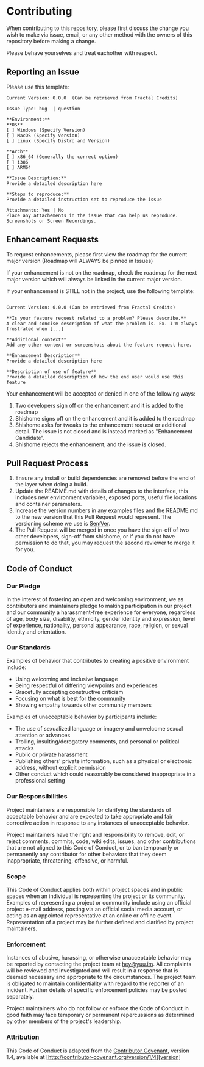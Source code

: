 # Contributing

When contributing to this repository, please first discuss the change you wish to make via issue,
email, or any other method with the owners of this repository before making a change. 

Please behave yourselves and treat eachother with respect.

## Reporting an Issue

Please use this template:

```
Current Version: 0.0.0  (Can be retrieved from Fractal Credits)

Issue Type: bug  | question

**Environment:**
**OS**
[ ] Windows (Specify Version)
[ ] MacOS (Specify Version)
[ ] Linux (Specify Distro and Version)

**Arch**
[ ] x86_64 (Generally the correct option)
[ ] i386
[ ] ARM64

**Issue Description:**
Provide a detailed description here

**Steps to reproduce:**
Provide a detailed instruction set to reproduce the issue

Attachments: Yes | No
Place any attachements in the issue that can help us reproduce. Screenshots or Screen Recordings. 

```

## Enhancement Requests

To request enhancements, please first view the roadmap for the current major version (Roadmap will ALWAYS be pinned in Issues)

If your enhancement is not on the roadmap, check the roadmap for the next major version which will always be linked in the current major version. 

If your enhancement is STILL not in the project, use the following template:

```

Current Version: 0.0.0 (Can be retrieved from Fractal Credits)

**Is your feature request related to a problem? Please describe.**
A clear and concise description of what the problem is. Ex. I'm always frustrated when [...]

**Additional context**
Add any other context or screenshots about the feature request here.

**Enhancement Description**
Provide a detailed description here

**Description of use of feature**
Provide a detailed description of how the end user would use this feature
```

Your enhancement will be accepted or denied in one of the following ways:

1. Two developers sign off on the enhancement and it is added to the roadmap
2. Shishome signs off on the enhancement and it is added to the roadmap
3. Shishome asks for tweaks to the enhancement request or additional detail. The issue is not closed and is instead marked as "Enhancement Candidate".
4. Shishome rejects the enhancement, and the issue is closed.

## Pull Request Process

1. Ensure any install or build dependencies are removed before the end of the layer when doing a 
   build.
2. Update the README.md with details of changes to the interface, this includes new environment 
   variables, exposed ports, useful file locations and container parameters.
3. Increase the version numbers in any examples files and the README.md to the new version that this
   Pull Request would represent. The versioning scheme we use is [SemVer](http://semver.org/).
4. The Pull Request will be merged in once you have the sign-off of two other developers, sign-off from shishome, or if you 
   do not have permission to do that, you may request the second reviewer to merge it for you.

## Code of Conduct

### Our Pledge

In the interest of fostering an open and welcoming environment, we as
contributors and maintainers pledge to making participation in our project and
our community a harassment-free experience for everyone, regardless of age, body
size, disability, ethnicity, gender identity and expression, level of experience,
nationality, personal appearance, race, religion, or sexual identity and
orientation.

### Our Standards

Examples of behavior that contributes to creating a positive environment
include:

* Using welcoming and inclusive language
* Being respectful of differing viewpoints and experiences
* Gracefully accepting constructive criticism
* Focusing on what is best for the community
* Showing empathy towards other community members

Examples of unacceptable behavior by participants include:

* The use of sexualized language or imagery and unwelcome sexual attention or
advances
* Trolling, insulting/derogatory comments, and personal or political attacks
* Public or private harassment
* Publishing others' private information, such as a physical or electronic
  address, without explicit permission
* Other conduct which could reasonably be considered inappropriate in a
  professional setting

### Our Responsibilities

Project maintainers are responsible for clarifying the standards of acceptable
behavior and are expected to take appropriate and fair corrective action in
response to any instances of unacceptable behavior.

Project maintainers have the right and responsibility to remove, edit, or
reject comments, commits, code, wiki edits, issues, and other contributions
that are not aligned to this Code of Conduct, or to ban temporarily or
permanently any contributor for other behaviors that they deem inappropriate,
threatening, offensive, or harmful.

### Scope

This Code of Conduct applies both within project spaces and in public spaces
when an individual is representing the project or its community. Examples of
representing a project or community include using an official project e-mail
address, posting via an official social media account, or acting as an appointed
representative at an online or offline event. Representation of a project may be
further defined and clarified by project maintainers.

### Enforcement

Instances of abusive, harassing, or otherwise unacceptable behavior may be
reported by contacting the project team at hey@yuu.im. All
complaints will be reviewed and investigated and will result in a response that
is deemed necessary and appropriate to the circumstances. The project team is
obligated to maintain confidentiality with regard to the reporter of an incident.
Further details of specific enforcement policies may be posted separately.

Project maintainers who do not follow or enforce the Code of Conduct in good
faith may face temporary or permanent repercussions as determined by other
members of the project's leadership.

### Attribution

This Code of Conduct is adapted from the [Contributor Covenant][homepage], version 1.4,
available at [http://contributor-covenant.org/version/1/4][version]

[homepage]: http://contributor-covenant.org
[version]: http://contributor-covenant.org/version/1/4/
